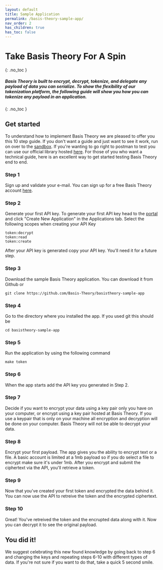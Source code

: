 ```yaml
---
layout: default
title: Sample Application
permalink: /basis-theory-sample-app/
nav_order: 2
has_children: true
has_toc: false
---
```

# Take Basis Theory For A Spin
{: .no_toc }

##### Basis Theory is built to encrypt, decrypt, tokenize, and delegate any payload of data you can serialize. To show the flexibility of our tokenization platform, the following guide will show you how you can tokenize any payload in an application. 
{: .no_toc }


## Get started

To understand how to implement Basis Theory we are pleased to offer you this 10 step guide. If you don't want a guide and just want to see it work, run on over to the [sandbox](https://portal.basistheory.com/sandbox). If you're wanting to go right to postman to test you can use our official library hosted [here](https://github.com/Basis-Theory/basistheory-postman). For those of you who want a technical guide, here is an excellent way to get started testing Basis Theory end to end.


### Step 1

Sign up and validate your e-mail. You can sign up for a free Basis Theory account [here](https://portal.basistheory.com).

### Step 2

Generate your first API key. To generate your first API key head to the [portal](https://portal.basistheory.com/applications) and click "Create New Application" in the Applications tab. Select the following scopes when creating your API Key
```
token:decrypt 
token:read      
token:create
```
After your API key is generated copy your API key. You'll need it for a future step.

### Step 3

Download the sample Basis Theory application. You can download it from Github or 

```
git clone https://github.com/Basis-Theory/basistheory-sample-app
```

### Step 4

Go to the directory where you installed the app. If you used git this should be 
```
cd basistheory-sample-app
```
### Step 5

Run the application by using the following command 
```
make token
```

### Step 6

When the app starts add the API key you generated in Step 2.

### Step 7

Decide if you want to encrypt your data using a key pair only you have on your computer, or encrypt using a key pair hosted at Basis Theory. If you use a keypair that is only on your machine all encryption and decryption will be done on your computer. Basis Theory will not be able to decrypt your data.

### Step 8

Encrypt your first payload. The app gives you the ability to encrypt text or a file. A basic account is limited at a 1mb payload so if you do select a file to encrypt make sure it's under 1mb. After you encrypt and submit the ciphertext via the API, you'll retrieve a token. 

### Step 9

Now that you've created your first token and encrypted the data behind it. You can now use the API to retreive the token and the encrypted ciphertext.

### Step 10

Great! You've retreived the token and the encrupted data along with it. Now you can decrypt it to see the original payload.

## You did it! 

We suggest celebrating this new found knowledge by going back to step 6 and changing the keys and repeating steps 6-10 with different types of data. If you're not sure if you want to do that, take a quick 5 second smile.